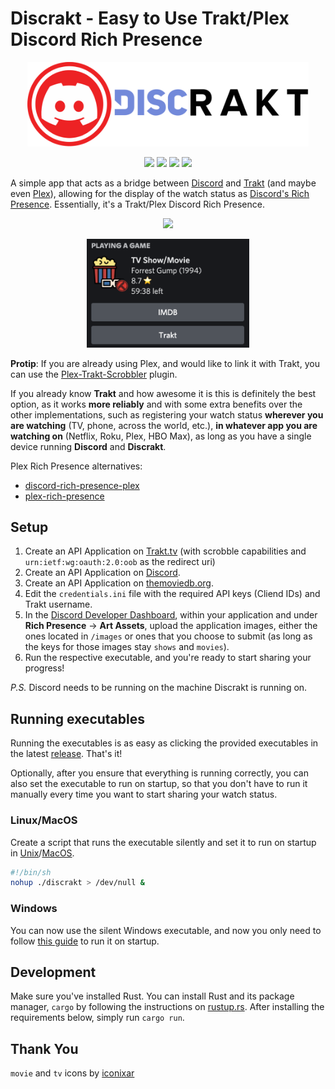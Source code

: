 # Discrakt - Easy to Use Trakt/Plex Discord Rich Presence

<p align="center"><img src="./images/demo/discrakt.png" width=450px"><p>

<p align="center">
  <a href="https://github.com/afonsojramos/discrakt/actions/workflows/main.yml"><img src="https://github.com/afonsojramos/discrakt/actions/workflows/build.yml/badge.svg"></a>
  <a href="https://deps.rs/repo/github/afonsojramos/discrakt"><img src="https://deps.rs/repo/github/afonsojramos/discrakt/status.svg"></a>
  <a href="https://github.com/afonsojramos/discrakt/"><img src="https://img.shields.io/badge/rustc-1.58-blue.svg"></a>
  <a href="https://github.com/afonsojramos/discrakt/blob/main/LICENSE"><img src="https://img.shields.io/badge/license-MIT-blue.svg"></a>
</p>


A simple app that acts as a bridge between [Discord](https://discord.com/) and [Trakt](https://trakt.tv) (and maybe even [Plex](https://www.plex.tv/)), allowing for the display of the watch status as [Discord's Rich Presence](https://discord.com/rich-presence). Essentially, it's a Trakt/Plex Discord Rich Presence.

<p align="center"><img src="./images/demo/member-list.png" width="260px"><p>

<p align="center"><img src="./images/demo/profile-status.png" width="260px"><p>

**Protip**: If you are already using Plex, and would like to link it with Trakt, you can use the [Plex-Trakt-Scrobbler](https://github.com/trakt/Plex-Trakt-Scrobbler) plugin.

If you already know **Trakt** and how awesome it is this is definitely the best option, as it works **more reliably** and with some extra benefits over the other implementations, such as registering your watch status **wherever you are watching** (TV, phone, across the world, etc.), **in whatever app you are watching on** (Netflix, Roku, Plex, HBO Max), as long as you have a single device running **Discord** and **Discrakt**.

Plex Rich Presence alternatives:
- [discord-rich-presence-plex](https://github.com/Phineas05/discord-rich-presence-plex)
- [plex-rich-presence](https://github.com/Ombrelin/plex-rich-presence)

## Setup

1. Create an API Application on [Trakt.tv](https://trakt.tv/oauth/applications/new) (with scrobble capabilities and `urn:ietf:wg:oauth:2.0:oob` as the redirect uri) 
2. Create an API Application on [Discord](https://discord.com/developers/applications). 
2. Create an API Application on [themoviedb.org](https://www.themoviedb.org/documentation/api).
3. Edit the `credentials.ini` file with the required API keys (Cliend IDs) and Trakt username.
4. In the [Discord Developer Dashboard](https://discord.com/developers/applications), within your application and under **Rich Presence** -> **Art Assets**, upload the application images, either the ones located in `/images` or ones that you choose to submit (as long as the keys for those images stay `shows` and `movies`).
5. Run the respective executable, and you're ready to start sharing your progress!

*P.S.* Discord needs to be running on the machine Discrakt is running on. 

## Running executables

Running the executables is as easy as clicking the provided executables in the latest [release](https://github.com/afonsojramos/discrakt/releases). That's it!

Optionally, after you ensure that everything is running correctly, you can also set the executable to run on startup, so that you don't have to run it manually every time you want to start sharing your watch status.

### Linux/MacOS

Create a script that runs the executable silently and set it to run on startup in [Unix](https://raspberrypi.stackexchange.com/questions/15475/run-bash-script-on-startup)/[MacOS](https://www.karltarvas.com/2020/09/11/macos-run-script-on-startup.html).

```bash
#!/bin/sh
nohup ./discrakt > /dev/null &
```

### Windows

You can now use the silent Windows executable, and now you only need to follow [this guide](https://support.microsoft.com/en-us/windows/add-an-app-to-run-automatically-at-startup-in-windows-10-150da165-dcd9-7230-517b-cf3c295d89dd) to run it on startup.

## Development

Make sure you've installed Rust. You can install Rust and its package manager, `cargo` by following the instructions on [rustup.rs](https://rustup.rs/).
After installing the requirements below, simply run `cargo run`.

## Thank You

`movie` and `tv` icons by [iconixar](https://www.flaticon.com/authors/iconixar)

